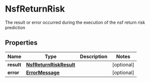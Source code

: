 

# NsfReturnRisk

The result or error occurred during the execution of the nsf return risk prediction

## Properties

| Name | Type | Description | Notes |
|------------ | ------------- | ------------- | -------------|
|**result** | [**NsfReturnRiskResult**](NsfReturnRiskResult.md) |  |  [optional] |
|**error** | [**ErrorMessage**](ErrorMessage.md) |  |  [optional] |



